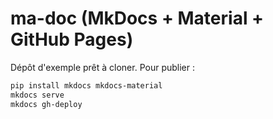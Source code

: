 # ma-doc (MkDocs + Material + GitHub Pages)

Dépôt d'exemple prêt à cloner. Pour publier :

```bash
pip install mkdocs mkdocs-material
mkdocs serve
mkdocs gh-deploy
```